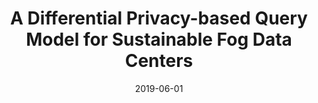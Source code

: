 ---
title: "A Differential Privacy-based Query Model for Sustainable Fog Data Centers"
authors:
- Miao Du
- Kun Wang
- Xiulong Liu
- Song Guo
- Yan Zhang

date: "2019-06-01"
doi: ""

# Publication type.
# 1 = Conference paper; 2 = Journal article;
# 3 = Preprint Paper; 4 = Report; 5 = Book; 6 = Book section;
# 7 = Thesis; 8 = Patent
publication_types: ["2"]

# Publication name and optional abbreviated publication name.
publication: "*IEEE Transactions on Sustainable Computing*"
publication_short: "TSUSC"

url_pdf: https://ieeexplore.ieee.org/abstract/document/7947232
# url_code: ''
# url_dataset: ''
# url_poster: ''
# url_project: ''
# url_slides: ''
# url_video: ''

---